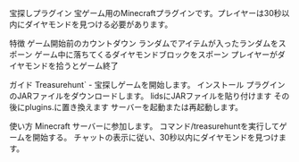 宝探しプラグイン
宝ゲーム用のMinecraftプラグインです。プレイヤーは30秒以内にダイヤモンドを見つける必要があります。

特徴
ゲーム開始前のカウントダウン
ランダムでアイテムが入ったランダムをスポーン
ゲーム中に落ちてくるダイヤモンドブロックをスポーン
プレイヤーがダイヤモンドを拾うとゲーム終了

ガイド
Treasurehunt` - 宝探しゲームを開始します。
インストール
プラグインのJARファイルをダウンロードします。
lidsにJARファイルを貼り付けます
その後にplugins.に置き換えます
サーバーを起動または再起動します。

使い方
Minecraft サーバーに参加します。
コマンド/treasurehuntを実行してゲームを開始する。
チャットの表示に従い、30秒以内にダイヤモンドを見つけます。
